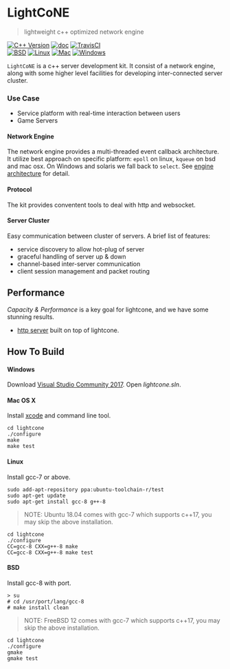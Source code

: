 # LightCoNE
> lightweight c++ optimized network engine

[![C++ Version][cpp-image]][cpp-url]
[![doc][doc-image]][doc-url]
[![TravisCI][travis-image]][travis-url]  
[![BSD][target-bsd-image]](#bsd)
[![Linux][target-linux-image]](#linux)
[![Mac][target-mac-image]](#mac-os-x)
[![Windows][target-win-image]](#windows)

`LightCoNE` is a c++ server development kit. It consist of a network engine, along with some higher level facilities for
developing inter-connected server cluster.

### Use Case
- Service platform with real-time interaction between users
- Game Servers

#### Network Engine
The network engine provides a multi-threaded event callback architecture. It utilize best approach on specific platform:
`epoll` on linux, `kqueue` on bsd and mac osx. On Windows and solaris we fall back to `select`. See
[engine architecture](doc/engine.md) for detail.

#### Protocol
The kit provides conventent tools to deal with http and websocket.

#### Server Cluster
Easy communication between cluster of servers. A brief list of features:
- service discovery to allow hot-plug of server
- graceful handling of server up & down
- channel-based inter-server communication
- client session management and packet routing

## Performance
*Capacity & Performance* is a key goal for lightcone, and we have some stunning results.
- [http server](example/httpd) built on top of lightcone.

## How To Build

#### Windows
Download [Visual Studio Community 2017](https://visualstudio.microsoft.com/downloads/). Open *lightcone.sln*.

#### Mac OS X
Install [xcode](https://developer.apple.com/xcode/) and command line tool.
```
cd lightcone
./configure
make
make test
```

#### Linux
Install gcc-7 or above.
```
sudo add-apt-repository ppa:ubuntu-toolchain-r/test
sudo apt-get update
sudo apt-get install gcc-8 g++-8
```
> NOTE: Ubuntu 18.04 comes with gcc-7 which supports c++17, you may skip the above installation.
```
cd lightcone
./configure
CC=gcc-8 CXX=g++-8 make
CC=gcc-8 CXX=g++-8 make test
```

#### BSD
Install gcc-8 with port.
```
> su
# cd /usr/port/lang/gcc-8
# make install clean
```
> NOTE: FreeBSD 12 comes with gcc-7 which supports c++17, you may skip the above installation.
```
cd lightcone
./configure
gmake
gmake test
```

<!-- Markdown link & img dfn's -->
[cpp-image]: https://img.shields.io/badge/c%2B%2B-17-blue.svg
[cpp-url]: https://en.wikipedia.org/wiki/C%2B%2B14
[doc-image]: https://img.shields.io/badge/doc-doxygen-orange.svg
[doc-url]: https://shadow-paw.github.io/lightcone/
[travis-image]: https://travis-ci.org/shadow-paw/lightcone.svg?branch=master
[travis-url]: https://travis-ci.org/shadow-paw/lightcone
[target-bsd-image]: https://img.shields.io/badge/target-bsd-blue.svg
[target-linux-image]: https://img.shields.io/badge/target-linux-blue.svg
[target-mac-image]: https://img.shields.io/badge/target-mac-blue.svg
[target-win-image]: https://img.shields.io/badge/target-windows-blue.svg
